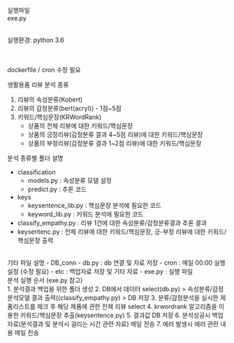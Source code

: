 실행파일 <br>
exe.py

<br>
실행환경: python 3.6

<br><br>
dockerfile / cron 수정 필요
<br>

생활용품 리뷰 분석 종류<br>
1. 리뷰의 속성분류(Kobert)
2. 리뷰의 감정분류(bert(acryl)) - 1점~5점
3. 키워드/핵심문장(KRWordRank)
    - 상품의 전체 리뷰에 대한 키워드/핵심문장
    - 상품의 긍정리뷰(감정분류 결과 4~5점 리뷰)에 대한 키워드/핵심문장
    - 상품의 부정리뷰(감정분류 결과 1~2점 리뷰)에 대한 키워드/핵심문장

분석 종류별 폴더 설명<br>
- classification
    - models.py          : 속성분류 모델 설정
    - predict.py         : 추론 코드
- keys
    - keysentence_lib.py : 핵심문장 분석에 필요한 코드
    - keyword_lib.py     : 키워드 분석에 필요한 코드
- classify_empathy.py    : 리뷰 1건에 대한 속성분류/감정분류결과 추론 결과
- keysentenc.py          : 전체 리뷰에 대한 키워드/핵심문장, 긍-부정 리뷰에 대한 키워드/핵심문장 출력
<br>
기타 파일 설명
- DB_conn
    - db.py              : db 연결 및 자료 저장
- cron                   : 매일 00:00 실행 설정 (수정 필요)
- etc                    : 백업자료 저장 및 기타 자료
- exe.py                 : 실행 파일

<br>
분석 실행 순서 (exe.py 참고) <br>
1. 분석결과 백업을 위한 폴더 생성
2. DB에서 데이터 select(db.py) > 속성분류/감정분석모델 결과 출력((classify_empathy.py) > DB 저장
3. 분류/감정분석을 실시한 제품리스트를 체크 후 해당 제품에 관한 전체 리뷰 select
4. krwordrank 알고리즘을 이용한 키워드/핵심문장 추출(keysentence.py)
5. 결과값 DB 저장
6. 분석성공시 백업자료(분석결과 및 분석시 걸리는 시간 관련 자료) 메일 전송
7. 에러 발생시 에러 관련 내용 메일 전송